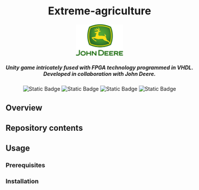 <div align="center">


# Extreme-agriculture
<img src=logodeere.png style="width:25%; height:25%;">

##### Unity game intricately fused with FPGA technology programmed in VHDL. Developed in collaboration with John Deere.

![Static Badge](https://img.shields.io/badge/c%23-green?style=flat-square&logo=c%23)
![Static Badge](https://img.shields.io/badge/VHDL-black?style=flat-square)
![Static Badge](https://img.shields.io/badge/Intel%20FPGA-blue?style=flat-square&logo=intel)
![Static Badge](https://img.shields.io/badge/Unity-black?style=flat-square&logo=Unity)



</div>

## Overview

## Repository contents 

## Usage 

### Prerequisites

### Installation
